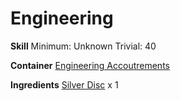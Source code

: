 <!-- TITLE: Silver Gear -->
<!-- SUBTITLE:  -->
# Engineering
**Skill**
Minimum: Unknown
Trivial: 40

**Container**
[Engineering Accoutrements](engineering-accoutrements)

**Ingredients**
[Silver Disc](silver-disc) x 1